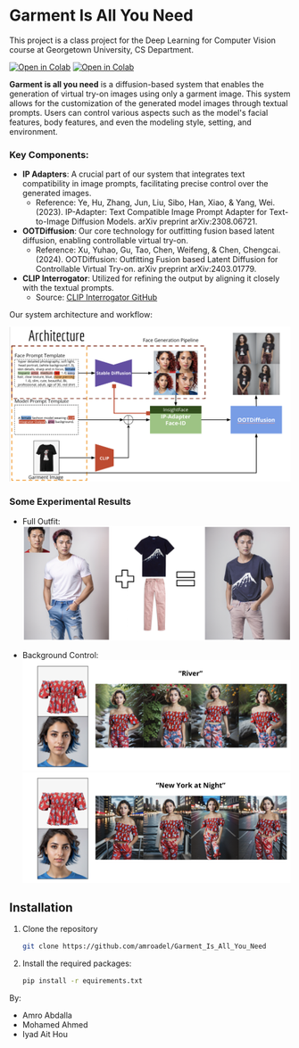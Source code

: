 # Garment Is All You Need
This project is a class project for the Deep Learning for Computer Vision course at Georgetown University, CS Department.

[![Open in Colab](https://colab.research.google.com/assets/colab-badge.svg)](https://colab.research.google.com/drive/1aTqSRQMwQn15a_HAGl2GPALJaaV1DMjv?usp=sharing)
[![Open in Colab](https://banner2.cleanpng.com/20181123/aoh/kisspng-google-docs-google-slides-google-drive-g-suite-pre-richardampaposs-blog-5bf78b1fc0a5d7.5204276215429496637891.jpg)](https://docs.google.com/presentation/d/1dL7FUgq1JgpFcSPc53SYQYSqxgk73skc4XaboSzUAak/edit?usp=sharing)


**Garment is all you need** is a diffusion-based system that enables the generation of virtual try-on images using only a garment image. This system allows for the customization of the generated model images through textual prompts. Users can control various aspects such as the model's facial features, body features, and even the modeling style, setting, and environment.

### Key Components:
- **IP Adapters**: A crucial part of our system that integrates text compatibility in image prompts, facilitating precise control over the generated images.
  - Reference: Ye, Hu, Zhang, Jun, Liu, Sibo, Han, Xiao, & Yang, Wei. (2023). IP-Adapter: Text Compatible Image Prompt Adapter for Text-to-Image Diffusion Models. arXiv preprint arXiv:2308.06721.
- **OOTDiffusion**: Our core technology for outfitting fusion based latent diffusion, enabling controllable virtual try-on.
  - Reference: Xu, Yuhao, Gu, Tao, Chen, Weifeng, & Chen, Chengcai. (2024). OOTDiffusion: Outfitting Fusion based Latent Diffusion for Controllable Virtual Try-on. arXiv preprint arXiv:2403.01779.
- **CLIP Interrogator**: Utilized for refining the output by aligning it closely with the textual prompts.
  - Source: [CLIP Interrogator GitHub](https://github.com/pharmapsychotic/clip-interrogator)

Our system architecture and workflow:

![System Diagram](./assets/diagram.png)


### Some Experimental Results

- Full Outfit:
![full outfits results](./assets/results1.png)

- Background Control:
![background control1](./assets/results2.png)
![background control2](./assets/results3.png)


## Installation
1. Clone the repository
    ```bash
    git clone https://github.com/amroadel/Garment_Is_All_You_Need
2. Install the required packages:
    ```bash
   pip install -r equirements.txt

By:
- Amro Abdalla
- Mohamed Ahmed
- Iyad Ait Hou
